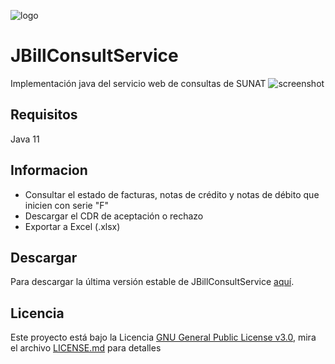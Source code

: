 ![logo](https://github.com/anthonyrponte/JBillConsultService/blob/master/res/logo.png)
# JBillConsultService
Implementación java del servicio web de consultas de SUNAT
![screenshot](https://github.com/anthonyrponte/JBillConsultService/blob/master/res/screenshot.png)
## Requisitos
Java 11
## Informacion
* Consultar el estado de facturas, notas de crédito y notas de débito que inicien con serie "F"
* Descargar el CDR de aceptación o rechazo
* Exportar a Excel (.xlsx)
## Descargar
Para descargar la última versión estable de JBillConsultService [aquí](https://github.com/anthonyrponte/JBillConsultService/releases).
## Licencia
Este proyecto está bajo la Licencia [GNU General Public License v3.0](https://www.gnu.org/licenses/gpl-3.0.html), mira el archivo [LICENSE.md](https://github.com/anthonyrponte/JBillConsultService/blob/master/LICENSE) para detalles